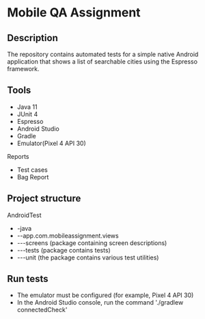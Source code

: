# Mobile QA Assignment

## Description
The repository contains automated tests for a simple native Android application that shows a list of searchable cities using the Espresso framework. 

## Tools
- Java 11
- JUnit 4
- Espresso
- Android Studio
- Gradle
- Emulator(Pixel 4 API 30)

Reports
- Test cases
- Bag Report

## Project structure
AndroidTest
- -java
-  --app.com.mobileassignment.views 
-   ---screens (package containing screen descriptions)
-   ---tests (package contains tests)
-   ---unit (the package contains various test utilities)
   
## Run tests
- The emulator must be configured (for example, Pixel 4 API 30)
- In the Android Studio console, run the command './gradlew connectedCheck'
